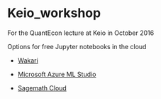 # Keio_workshop
For the QuantEcon lecture at Keio in October 2016


Options for free Jupyter notebooks in the cloud 

* [Wakari](https://wakari.io/)

* [Microsoft Azure ML Studio](https://studio.azureml.net/)

* [Sagemath Cloud](https://cloud.sagemath.com)

